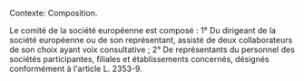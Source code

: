 Contexte: Composition.

Le comité de la société européenne est composé : 1° Du dirigeant de la société européenne ou de son représentant, assisté de deux collaborateurs de son choix ayant voix consultative ; 2° De représentants du personnel des sociétés participantes, filiales et établissements concernés, désignés conformément à l'article L. 2353-9.